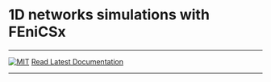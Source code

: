 # 1D networks simulations with FEniCSx
_________________

[![MIT](https://img.shields.io/github/license/cdaversin/networks-fenicsx)](LICENSE)
[Read Latest Documentation](https://cdaversin.github.io/networks-fenicsx/)
_________________

